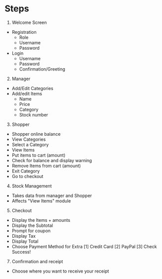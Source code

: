 # Steps

1. Welcome Screen
  - Registration
    - Role
    - Username
    - Password
  - Login
    - Username
    - Password
    - Confirmation/Greeting
2. Manager
  - Add/Edit Categories
  - Add/edit Items
    - Name
    - Price
    - Category
    - Stock number
3. Shopper
  - Shopper online balance
  - View Categories
  - Select a Category
  - View Items
  - Put items to cart (amount)
  - Check for balance and display warning
  - Remove Items from cart (amount)
  - Exit Category
  - Go to checkout
4. Stock Management
  - Takes data from manager and Shopper
  - Affects "View Items" module
5. Checkout
  - Display the Items + amounts
  - Display the Subtotal
  - Prompt for coupon
  - Display Tax
  - Display Total
  - Choose Payment Method for Extra
  [1] Credit Card
  [2] PayPal
  [3] Check
  Success!
7. Confirmation and receipt
  - Choose where you want to receive your receipt
